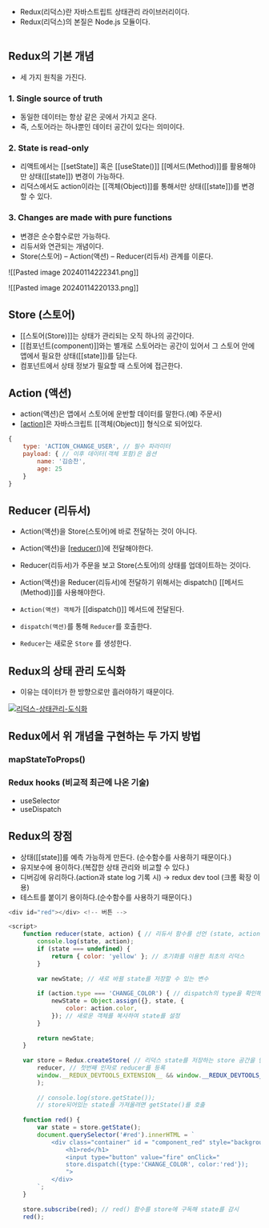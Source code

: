 - Redux(리덕스)란 자바스트립트 상태관리 라이브러리이다.
- Redux(리덕스)의 본질은 Node.js 모듈이다.


```
```
## Redux의 기본 개념 
- 세 가지 원칙을 가진다.
### 1. Single source of truth
- 동일한 데이터는 항상 같은 곳에서 가지고 온다.
- 즉, 스토어라는 하나뿐인 데이터 공간이 있다는 의미이다.
### 2. State is read-only
- 리액트에서는 [[setState]] 혹은 [[useState()]] [[메서드(Method)]]를 활용해야만 상태([[state]]) 변경이 가능하다.
- 리덕스에서도 action이라는 [[객체(Object)]]를 통해서만 상태([[state]])를 변경할 수 있다.
### 3. Changes are made with pure functions
- 변경은 순수함수로만 가능하다.
- 리듀서와 연관되는 개념이다.
- Store(스토어) – Action(액션) – Reducer(리듀서) 관계를 이룬다.

![[Pasted image 20240114222341.png]]

![[Pasted image 20240114220133.png]]

## Store (스토어)
- [[스토어(Store)]]는 상태가 관리되는 오직 하나의 공간이다.
- [[컴포넌트(component)]]와는 별개로 스토어라는 공간이 있어서 그 스토어 안에 앱에서 필요한 상태([[state]])를 담는다.
- 컴포넌트에서 상태 정보가 필요할 때 스토어에 접근한다.

## Action (액션)
- action(액션)은 앱에서 스토어에 운반할 데이터를 말한다.(예) 주문서)  
- [[action]](액션)은 자바스크립트 [[객체(Object)]] 형식으로 되어있다.

```js
{
	type: 'ACTION_CHANGE_USER', // 필수 파라미터
	payload: { // 이후 데이터(객체 포함)은 옵션
		name: '김승찬',
		age: 25
	}
}
```

## Reducer (리듀서)
- Action(액션)을 Store(스토어)에 바로 전달하는 것이 아니다.
- Action(액션)을 [[reducer()]](리듀서)에 전달해야한다.
- Reducer(리듀서)가 주문을 보고 Store(스토어)의 상태를 업데이트하는 것이다.
- Action(액션)을 Reducer(리듀서)에 전달하기 위해서는 dispatch() [[메서드(Method)]]를 사용해야한다.

- `Action(액션) 객체`가 [[dispatch()]] 메서드에 전달된다.
- `dispatch(액션)`를 통해 `Reducer`를 호출한다.
- `Reducer`는 새로운 `Store` 를 생성한다.

## Redux의 상태 관리 도식화

- 이유는 데이터가 한 방향으로만 흘러야하기 때문이다.

[![리덕스-상태관리-도식화](https://i0.wp.com/hanamon.kr/wp-content/uploads/2021/07/%E1%84%85%E1%85%B5%E1%84%83%E1%85%A5%E1%86%A8%E1%84%89%E1%85%B3-%E1%84%89%E1%85%A1%E1%86%BC%E1%84%90%E1%85%A2%E1%84%80%E1%85%AA%E1%86%AB%E1%84%85%E1%85%B5-%E1%84%83%E1%85%A9%E1%84%89%E1%85%B5%E1%86%A8%E1%84%92%E1%85%AA.png?resize=944%2C707&ssl=1)](https://hanamon.kr/redux%eb%9e%80-%ec%83%81%ed%83%9c-%ea%b4%80%eb%a6%ac-%eb%9d%bc%ec%9d%b4%eb%b8%8c%eb%9f%ac%eb%a6%ac/%e1%84%85%e1%85%b5%e1%84%83%e1%85%a5%e1%86%a8%e1%84%89%e1%85%b3-%e1%84%89%e1%85%a1%e1%86%bc%e1%84%90%e1%85%a2%e1%84%80%e1%85%aa%e1%86%ab%e1%84%85%e1%85%b5-%e1%84%83%e1%85%a9%e1%84%89%e1%85%b5%e1%86%a8/)

## Redux에서 위 개념을 구현하는 두 가지 방법
### mapStateToProps()

### Redux hooks (비교적 최근에 나온 기술)
- useSelector
- useDispatch
## Redux의 장점

- 상태([[state]]를 예측 가능하게 만든다. (순수함수를 사용하기 때문이다.)
- 유지보수에 용이하다.(복잡한 상태 관리와 비교할 수 있다.)
- 디버깅에 유리하다.(action과 state log 기록 시) → redux dev tool (크롬 확장 이용)
- 테스트를 붙이기 용이하다.(순수함수를 사용하기 때문이다.)


```js
<div id="red"></div> <!-- 버튼 -->

<script>
	function reducer(state, action) { // 리듀서 함수를 선언 (state, action)을 가짐
		console.log(state, action);
		if (state === undefined) {
			return { color: 'yellow' }; // 초기화를 이용한 최초의 리덕스
		}
		
		var newState; // 새로 바뀔 state를 저장할 수 있는 변수
		
		if (action.type === 'CHANGE_COLOR') { // dispatch의 type을 확인해서 같으면
			newState = Object.assign({}, state, {
				color: action.color,
			}); // 새로운 객체를 복사하여 state를 설정
		}
		
		return newState;
	}
	
	var store = Redux.createStore( // 리덕스 state를 저장하는 store 공간을 만듬
		reducer, // 첫번째 인자로 reducer를 등록
		window.__REDUX_DEVTOOLS_EXTENSION__ && window.__REDUX_DEVTOOLS_EXTENSION__() // Redux 툴로 디버깅을 할 수 있는 코드
		);
		
		// console.log(store.getState()); 
		// store되어있는 state를 가져올려면 getState()를 호출
		
	function red() {
		var state = store.getState();
		document.querySelector('#red').innerHTML = `
			<div class="container" id = "component_red" style="background-color:${state.color}">
				<h1>red</h1>
				<input type="button" value="fire" onClick="
				store.dispatch({type:'CHANGE_COLOR', color:'red'});
				">
			</div>
		`;
	}
	
	store.subscribe(red); // red() 함수를 store에 구독해 state를 감시
	red();
```
